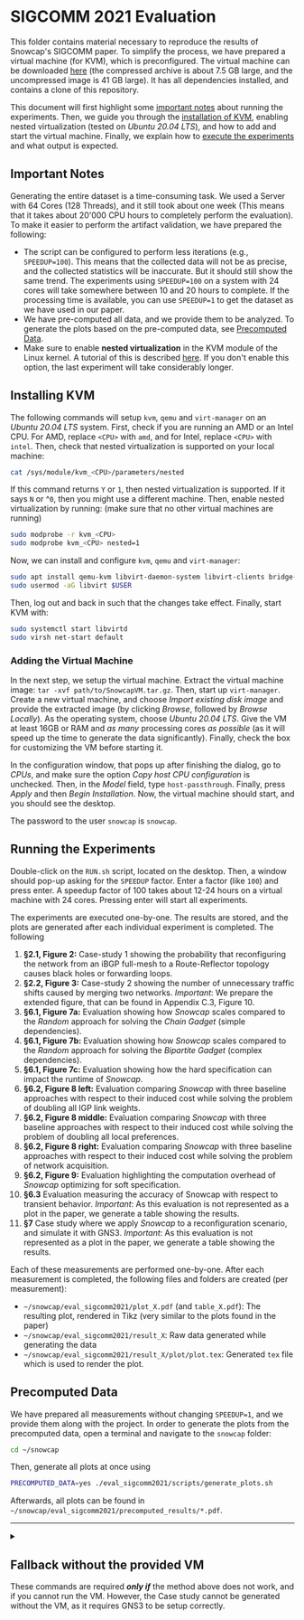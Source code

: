 # SIGCOMM 2021 Evaluation

This folder contains material necessary to reproduce the results of Snowcap's SIGCOMM paper.
To simplify the process, we have prepared a virtual machine (for KVM), which is preconfigured.
The virtual machine can be downloaded [here](https://polybox.ethz.ch/index.php/s/pE917fiv5Aiqbd0) (the compressed archive is about 7.5 GB large, and the uncompressed image is 41 GB large).
It has all dependencies installed, and contains a clone of this repository.

This document will first highlight some [important notes](#important-notes) about running the experiments.
Then, we guide you through the [installation of KVM](#installing-kvm), enabling nested virtualization (tested on _Ubuntu 20.04 LTS_), and how to add and start the virtual machine.
Finally, we explain how to [execute the experiments](#running-the-experiments) and what output is expected.

## Important Notes

Generating the entire dataset is a time-consuming task.
We used a Server with 64 Cores (128 Threads), and it still took about one week (This means that it takes about 20'000 CPU hours to completely perform the evaluation).
To make it easier to perform the artifact validation, we have prepared the following:
- The script can be configured to perform less iterations (e.g., `SPEEDUP=100`). 
  This means that the collected data will not be as precise, and the collected statistics will be inaccurate.
  But it should still show the same trend.
  The experiments using `SPEEDUP=100` on a system with 24 cores will take somewhere between 10 and 20 hours to complete.
  If the processing time is available, you can use `SPEEDUP=1` to get the dataset as we have used in our paper.
- We have pre-computed all data, and we provide them to be analyzed. 
  To generate the plots based on the pre-computed data, see [Precomputed Data](#precomputed-data).
- Make sure to enable **nested virtualization** in the KVM module of the Linux kernel.
  A tutorial of this is described [here](#installing-kvm).
  If you don't enable this option, the last experiment will take considerably longer.

## Installing KVM
The following commands will setup `kvm`, `qemu` and `virt-manager` on an _Ubuntu 20.04 LTS_ system.
First, check if you are running an AMD or an Intel CPU. For AMD, replace `<CPU>` with `amd`, and for Intel, replace `<CPU>` with `intel`.
Then, check that nested virtualization is supported on your local machine:
```sh
cat /sys/module/kvm_<CPU>/parameters/nested
```
If this command returns `Y` or `1`, then nested virtualization is supported.
If it says `N` or ^`0`, then you might use a different machine.
Then, enable nested virtualization by running: (make sure that no other virtual machines are running)
```sh
sudo modprobe -r kvm_<CPU>
sudo modprobe kvm_<CPU> nested=1
```
Now, we can install and configure `kvm`, `qemu` and `virt-manager`:
```sh
sudo apt install qemu-kvm libvirt-daemon-system libvirt-clients bridge-utils virt-manager
sudo usermod -aG libvirt $USER
```
Then, log out and back in such that the changes take effect. Finally, start KVM with:
```sh
sudo systemctl start libvirtd
sudo virsh net-start default
```

### Adding the Virtual Machine
In the next step, we setup the virtual machine.
Extract the virtual machine image: `tar -xvf path/to/SnowcapVM.tar.gz`.
Then, start up `virt-manager`.
Create a new virtual machine, and choose _Import existing disk image_ and provide the extracted image (by clicking _Browse_, followed by _Browse Locally_).
As the operating system, choose _Ubuntu 20.04 LTS_.
Give the VM at least 16GB or RAM and _as many_ processing cores _as possible_ (as it will speed up the time to generate the data significantly).
Finally, check the box for customizing the VM before starting it.

In the configuration window, that pops up after finishing the dialog, go to _CPUs_, and make sure the option _Copy host CPU configuration_ is unchecked.
Then, in the _Model_ field, type `host-passthrough`.
Finally, press _Apply_ and then _Begin Installation_.
Now, the virtual machine should start, and you should see the desktop.

The password to the user `snowcap` is `snowcap`.

## Running the Experiments

Double-click on the `RUN.sh` script, located on the desktop.
Then, a window should pop-up asking for the `SPEEDUP` factor. 
Enter a factor (like `100`) and press enter.
A speedup factor of 100 takes about 12-24 hours on a virtual machine with 24 cores.
Pressing enter will start all experiments.

The experiments are executed one-by-one.
The results are stored, and the plots are generated after each individual experiment is completed.
The following 
1. **§2.1, Figure 2:**
   Case-study 1 showing the probability that reconfiguring the network from an iBGP full-mesh to a Route-Reflector topology causes black holes or forwarding loops.
2. **§2.2, Figure 3:**
   Case-study 2 showing the number of unnecessary traffic shifts caused by merging two networks.
   _Important_: We prepare the extended figure, that can be found in Appendix C.3, Figure 10.
3. **§6.1, Figure 7a:**
   Evaluation showing how _Snowcap_ scales compared to the _Random_ approach for solving the _Chain Gadget_ (simple dependencies).
4. **§6.1, Figure 7b:**
   Evaluation showing how _Snowcap_ scales compared to the _Random_ approach for solving the _Bipartite Gadget_ (complex dependencies).
5. **§6.1, Figure 7c:**
   Evaluation showing how the hard specification can impact the runtime of _Snowcap_.
6. **§6.2, Figure 8 left:**
   Evaluation comparing _Snowcap_ with three baseline approaches with respect to their induced cost while solving the problem of doubling all IGP link weights.
7. **§6.2, Figure 8 middle:**
   Evaluation comparing _Snowcap_ with three baseline approaches with respect to their induced cost while solving the problem of doubling all local preferences.
8. **§6.2, Figure 8 right:**
   Evaluation comparing _Snowcap_ with three baseline approaches with respect to their induced cost while solving the problem of network acquisition.
9. **§6.2, Figure 9:**
   Evaluation highlighting the computation overhead of _Snowcap_ optimizing for soft specification.
10. **§6.3**
    Evaluation measuring the accuracy of Snowcap with respect to transient behavior.
    _Important_: As this evaluation is not represented as a plot in the paper, we generate a table showing the results.
11. **§7**
    Case study where we apply _Snowcap_ to a reconfiguration scenario, and simulate it with GNS3.
    _Important_: As this evaluation is not represented as a plot in the paper, we generate a table showing the results.

Each of these measurements are performed one-by-one.
After each measurement is completed, the following files and folders are created (per measurement):
- `~/snowcap/eval_sigcomm2021/plot_X.pdf` (and `table_X.pdf`): The resulting plot, rendered in Tikz (very similar to the plots found in the paper)
- `~/snowcap/eval_sigcomm2021/result_X`: Raw data generated while generating the data
- `~/snowcap/eval_sigcomm2021/result_X/plot/plot.tex`: Generated `tex` file which is used to render the plot.

## Precomputed Data

We have prepared all measurements without changing `SPEEDUP=1`, and we provide them along with the project.
In order to generate the plots from the precomputed data, open a terminal and navigate to the `snowcap` folder:
```sh
cd ~/snowcap
```
Then, generate all plots at once using
```sh
PRECOMPUTED_DATA=yes ./eval_sigcomm2021/scripts/generate_plots.sh
```
Afterwards, all plots can be found in `~/snowcap/eval_sigcomm2021/precomputed_results/*.pdf`.



---



<details>
<summary>
<h2>Fallback without the provided VM</h2>
These commands are required <em><strong>only if</strong></em> the method above does not work, and if you cannot run the VM.
However, the Case study cannot be generated without the VM, as it requires GNS3 to be setup correctly.
</summary>

There are two different ways to perform the measurements without using the provided VM.
The first one uses the docker image, and the second one uses native compilation, where all dependencies need to be installed manually.

<details>
<summary>
<h3>Docker Method</h3>
</summary>

This method runs _Snowcap_ and all all scripts generating the plots in a prepared docker image, which has all dependencies installed and setup correctly.

#### Docker Setup

This method requires Docker to be installed and configured correctly on your system.
The following commands can be used to install and setup docker on an _Ubuntu 20.04 LTS_ system (taken from the [original Docker documentation](https://docs.docker.com/engine/install/ubuntu/)):
```sh
sudo apt-get install apt-transport-https ca-certificates curl gnupg lsb-release
curl -fsSL https://download.docker.com/linux/ubuntu/gpg | sudo gpg --dearmor -o /usr/share/keyrings/docker-archive-keyring.gpg
sudo apt-get update
sudo apt-get install docker-ce docker-ce-cli containerd.io
sudo groupadd docker
sudo usermod -aG docker $USER
```
Then, log out and back in such that the changes take effect. Finally, start docker with:
```sh
sudo systemctl start docker
sudo systemctl start containerd
```

#### Running the experiments

Make sure that the current working directory is at the root of the project (where the file `Dockerfile` is located).
First, you have to build the docker file (make sure you run it as non-root):
```sh
docker build -t snowcap .
```

Then, you can start the evaluation process. 
You can change the `SPEEDUP` factor to reduce the number of iterations.
You can also specify the number of threads which should be spawned by adding `-e "THREADS=X"` to the command (before the last argument `snowcap`).
To use all threads available to the system, remove this argument.
```sh
docker run -v "$(pwd)/eval_sigcomm2021:/snowcap/eval_sigcomm2021" -t -e "SPEEDUP=100" snowcap
```

After execution has finished, you can find all generated files at `eval_sigcomm2021/`.
Notice, that 

#### Running the case study

For running the case study, you must first make sure that GNS3 is setup properly.
For this, install `gns3-server` and `gns3-gui` on the system.
Then, start up `gns3-gui` and add the following appliances:
- [FRRouting](https://gns3.com/marketplace/appliances/frr), and name it _exactly_ `FRR 7.3.1` (capitalization and spacing is important!).
- [Python, Go, Perl, PHP](https://gns3.com/marketplace/appliances/python-go-perl-php), and name it _exactly_ `Python, Go, Perl, PHP` (capitalization and spacing is important!).
Also, make sure that no authentication is required to connect to the GNS3 server (by editing the file `~/.config/GNS3/<VERSION>/gns3_server.conf` and setting `auth = False`).
Then, you can perform the measurement by running the following commands in the project root directory:

```sh
mkdir eval_sigcomm2021/result_11
gns3server > /dev/null 2>&1 &
sleep 5
docker run -v "$(pwd)/eval_sigcomm2021:/snowcap/eval_sigcomm2021" -t snowcap /snowcap/target/release/snowcap_main run -r -s 3 -a --json /snowcap/eval_sigcomm2021/result_11/random.json topology-zoo /snowcap/eval_sigcomm2021/topology_zoo/HiberniaIreland.gml FM2RR -s 10
docker run -v "$(pwd)/eval_sigcomm2021:/snowcap/eval_sigcomm2021" -t snowcap /snowcap/target/release/snowcap_main run --json /snowcap/eval_sigcomm2021/result_11/snowcap.json topology-zoo /snowcap/eval_sigcomm2021/topology_zoo/HiberniaIreland.gml FM2RR -s 10
docker run -v "$(pwd)/eval_sigcomm2021:/snowcap/eval_sigcomm2021" -t snowcap sh -c "cd /snowcap && python3.8 eval_sigcomm2021/scripts/table_11.py"
```

#### Using Precomputed Data

You can also generate the plots for the precomputed data.
For this, build the docker image (as explained above), and then type:

```sh
docker run -v "$(pwd)/eval_sigcomm2021:/snowcap/eval_sigcomm2021" -t -e "PRECOMPUTED_DATA=yes" snowcap sh /snowcap/eval_sigcomm2021/scripts/generate_plots.sh
```

You can then find all generated plots at `eval_sigcomm2021/precomputed_results/`.

</details>

<details>
<summary>
<h3>Native Compilation</h3>
</summary>

#### Dependencies

- Stable [Rust toolchain](https://www.rust-lang.org/tools/install) (1.49 or higher, you might need to update the toolchain: `rustup update`, and make sure to have the cargo directory in the `$PATH` variable.)
- Python 3.8 or higher, with the packages `numpy`, `pandas` and `matplotlib` installed.
- Latex build environment (and the program `pdflatex` available).
- GNS3 (`gns3-server` and `gns3-gui`)

#### Setup

In the project root directory, build the project. (Don't forget to build for the release version)

``` sh
cargo build --release
```

#### General Notes

- Many experiments are based on topologies from Topology Zoo.
  These topologies are located at: `eval_sigcomm2021/topology_zoo/`.
  Our procedure for some topologies to generate configuration does not work in all cases, and these can safely be ignored (they will be ignored when using the commands below).
- All images in the paper are generated with Tikz.
  Hence, all scripts require the user to have a working installation of LaTeX on the machine.
  If LaTeX is not available on the server, you can copy the results `eval_sigcomm2021/result_*` to a local machine and run the python scripts from there.
- Once the script is executed, the plot is stored at `eval_sigcomm2021/plot_*.pdf`.
- It takes a very long time (several days) to run all experiments.
  All experiments are run in parallel, and hence, the more cores you use the better.
  We have used a server with 64 cores (128 threads) to speed up the process.
- All commands must be executed from the project root.

#### Case Study: IGP Reconfiguraiton (§2.1, Figure 2)

The first case study measures the probability of a reconfiguration ordering to violate reachability.
We take the topology zoo networks, and use the scenario `FM2RR`.
The following tests three different approaches:

- Random ordering of the commands
- Random ordering of the routers to reconfigure
- Best-practice: _Insert_ before _Update_ before _Remove_.

Reduce the number of iterations `-i 10000` to speed up the process. 

``` sh
mkdir eval_sigcomm2021/result_1
for topo in $(ls eval_sigcomm2021/topology_zoo); do 
    RUST_LOG=none ./target/release/problem_probability -i 10000 -n 10 -s FM2RR --many-prefixes eval_sigcomm2021/topology_zoo/${topo} probability -s -o eval_sigcomm2021/result_1/${topo}.json
done
python eval_sigcomm2021/scripts/plot_1.py
```

#### Case Study: Network Acquisition (§2.2, Figure 3)

The second case study measures the number of traffic shifts induced by performing a network merging scenario in a random fashion.
Here, we will produce the extended version from Figure 10 (in Appendix A).
For some topologies in TopologyZoo, the Network Acquisition scenario does not result in a valid configuration (due to graph properties).
These topologies are skipped (which is why the error `checks failed!` appears).

Reduce the number of iterations `-i 10000` to speed up the process. 

```sh
mkdir eval_sigcomm2021/result_2
for topo in $(ls eval_sigcomm2021/topology_zoo); do 
    RUST_LOG=none ./target/release/problem_probability --many-prefixes -i 10000 -n 1 -s NetAcq --seed 10 eval_sigcomm2021/topology_zoo/${topo} cost -a -f 100 -o eval_sigcomm2021/result_2/${topo}.json
done
python eval_sigcomm2021/scripts/plot_2.py
```

#### Evaluation: Scalability (Number of Commands) (§6.1, Figure 7a)

The first evaluation compares _Snowcap_ to the _Random_ approach for solving a simple problem, which can be scaled along the number of commands.
The _Random_ approach scales really bad, and it takes a very long time to find the correct order per chance.
Therefore, we just run the _Random_ approach up to a size of 9 (which already takes quite a while).
After that, we only do the computation for the _Exploration Only_ approach and _Snowcap_ itself. 

Reduce the number of iterations `-i 1000` to speed up the process.

```sh
mkdir eval_sigcomm2021/result_3
for N in 1 2 3 4 5 6 7 8 9; do
    RUST_LOG=none ./target/release/snowcap_main bench strategy --random --tree --main --json eval_sigcomm2021/result_3/n${N}.json -i 1000 example chain-gadget -r ${N}
done
for N in 10 11 12 13 14 15 16 17 18 19 20 30 40 50 60 70 80 90 100; do
    RUST_LOG=none ./target/release/snowcap_main bench strategy --tree --main --json eval_sigcomm2021/result_3/n${N}.json -i 1000 example chain-gadget -r ${N}
done
python eval_sigcomm2021/scripts/plot_3.py
```

#### Evaluation: Scalability (Difficult Dependencies) (§6.1, Figure 7b)

The second evaluation compares _Snowcap_ to the _Random_ and the _Exploration Only_ approach for solving a more complex problem, which can be scaled along the number of dependency groups without immediate effect.
Here, the _Exploration Only_, and the _Random_ approach scale really bad.
Therefore, we run the _Exploration Only_ approach up to 5, and the _Random_ approach up to 16 dependency groups, but _Snowcap_ for up to 20.

Reduce the number of iterations `-i 1000` to speed up the process.

```sh
mkdir eval_sigcomm2021/result_4
for N in 1 2 3 4 5; do
    RUST_LOG=none ./target/release/snowcap_main bench strategy --random --tree --main --json eval_sigcomm2021/result_4/n${N}.json -i 1000 example difficult-gadget-repeated -r ${N}
done
for N in 6 7 8 9 10 11 12 13 14 15 16; do
    RUST_LOG=none ./target/release/snowcap_main bench strategy --random --main --json eval_sigcomm2021/result_4/n${N}.json -i 1000 example difficult-gadget-repeated -r ${N}
done
for N in 17 18 19 20; do
    RUST_LOG=none ./target/release/snowcap_main bench strategy --main --json eval_sigcomm2021/result_4/n${N}.json -i 1000 example difficult-gadget-repeated -r ${N}
done
python eval_sigcomm2021/scripts/plot_4.py
```

#### Evaluation: Scalability (Specification Complexity) (§6.1, Figure 7c)

For this evaluation, we let _Snowcap_ run on the _Abilene Network_ (form Topology Zoo), while varying the number of commands and the complexity of the specification.
We vary the complexity of the specification from 0 to 66 (number of flows that are restricted), and we vary the number of commands from 5 to 29.

```sh
mkdir eval_sigcomm2021/result_5
for r in 1 3 5 7 9 11 13; do
    for v in $(seq 0 66); do
        RUST_LOG=none ./target/release/snowcap_main bench strategy --main -i 1000 --json eval_sigcomm2021/result_5/r${r}_v${v}.json example variable-abilene-network -i ${v} -r ${r}
    done
done
python eval_sigcomm2021/scripts/plot_5.py
```

#### Evaluation: Effectiveness (IGPx2) (§6.2, Figure 8 left)

We run the scenario _IGPx2_ on _Snowcap_ (while minimizing traffic shifts), as well as _Most-Important-First_ and _Most-Important-Last_, and the _Random_ approach on all topologies from topology-zoo.
This will take quite some time, so make sure you use as many cores as possible.
You can reduce the number of iterations by changing `-i 10000`.

```sh
mkdir eval_sigcomm2021/result_6
for topo in $(ls eval_sigcomm2021/topology_zoo); do 
    if [ "$topo" == "GtsCe.gml" ]; then
        echo "Skipping GtsCe.gml!"
    else
       RUST_LOG=none ./target/release/snowcap_main bench optimizer --main --mif --mil --random -i 10000 --json eval_sigcomm2021/result_6/${topo}.json topology-zoo -m eval_sigcomm2021/topology_zoo/${topo} IGPx2
    fi
done
python eval_sigcomm2021/scripts/plot_6-8.py 6
```

#### Evaluation: Effectiveness (LPx2) (§6.2, Figure 8 middle)

We run the scenario _LPx2_ on _Snowcap_ (while minimizing traffic shifts), as well as _Most-Important-First_ and _Most-Important-Last_, and the _Random_ approach on all topologies from topology-zoo.
This will take quite some time, so make sure you use as many cores as possible.
You can reduce the number of iterations by changing `-i 10000`.

```sh
mkdir eval_sigcomm2021/result_7
for topo in $(ls eval_sigcomm2021/topology_zoo); do 
    if [ "$topo" == "GtsCe.gml" ]; then
        echo "Skipping GtsCe.gml!"
    else
       RUST_LOG=none ./target/release/snowcap_main bench optimizer --main --mif --mil --random -i 10000 --json eval_sigcomm2021/result_7/${topo}.json topology-zoo -m eval_sigcomm2021/topology_zoo/${topo} LPx2
    fi
done
python eval_sigcomm2021/scripts/plot_6-8.py 7
```

#### Evaluation: Effectiveness (NetAcq) (§6.2, Figure 8 right)

We run the scenario _NetAcq_ on _Snowcap_ (while minimizing traffic shifts), as well as _Most-Important-First_ and _Most-Important-Last_, and the _Random_ approach on all topologies from topology-zoo.
This will take quite some time, so make sure you use as many cores as possible.
You can reduce the number of iterations by changing `-i 10000`.

```sh
mkdir eval_sigcomm2021/result_8
for topo in $(ls eval_sigcomm2021/topology_zoo); do 
    if [ "$topo" == "GtsCe.gml" ]; then
        echo "Skipping GtsCe.gml!"
    else
       RUST_LOG=none ./target/release/snowcap_main bench optimizer --main --mif --mil --random -i 10000 --json eval_sigcomm2021/result_8/${topo}.json topology-zoo -m eval_sigcomm2021/topology_zoo/${topo} NetAcq
    fi
done
python eval_sigcomm2021/scripts/plot_6-8.py 8
```

#### Evaluation: Optimization Overhead (§6.2, Figure 9)

We run the scenario _FM2RR_ on _Snowcap_, once while minimizing for traffic shifts, and once without minimization.
In addition, we run the same scenario using the _Random_ approach for comparison.
We then compare the number of states, that have been explored.

```sh
mkdir eval_sigcomm2021/result_9
for topo in $(ls eval_sigcomm2021/topology_zoo); do 
    if [ "$topo" == "GtsCe.gml" ]; then
        echo "Skipping GtsCe.gml!"
    else
        RUST_LOG=none ./target/release/snowcap_main bench strategy --main -i 64 -t 100000 --json eval_sigcomm2021/result_9/${topo}.strat.json topology-zoo -m eval_sigcomm2021/topology_zoo/${topo} FM2RR &&\
        RUST_LOG=none ./target/release/snowcap_main bench optimizer --main -i 64 -t 100000 --json eval_sigcomm2021/result_9/${topo}.optim.json topology-zoo -m eval_sigcomm2021/topology_zoo/${topo} FM2RR &&\
        RUST_LOG=none ./target/release/snowcap_main bench strategy --random -i 10000 --json eval_sigcomm2021/result_9/${topo}.rand.json topology-zoo -m eval_sigcomm2021/topology_zoo/${topo} FM2RR
    fi
done
python eval_sigcomm2021/scripts/plot_9.py
```

#### Evaluation: Accuracy of Snowcap (§6.3)

We load the _Switch_ topology from Topology Zoo, on top of which we reconfigure the random configuration to remove one external session.
During this, we assert that some path conditions are still ensured.
This will not generate a plot, but a Table summarizing the results.

```sh
mkdir eval_sigcomm2021/result_10
RUST_LOG=none ./target/release/snowcap_main transient eval_sigcomm2021/topology_zoo/SwitchL3.gml -i 1000 -r | tee eval_sigcomm2021/result_10/raw_output
python eval_sigcomm2021/scripts/table_10.py
```

#### Case Study with GNS3 (§7)

For running the case study, you must first make sure that GNS3 is setup properly.
For this, install `gns3-server` and `gns3-gui` on the system.
Then, start up `gns3-gui` and add the following appliances:
- [FRRouting](https://gns3.com/marketplace/appliances/frr), and name it _exactly_ `FRR 7.3.1` (capitalization and spacing is important!).
- [Python, Go, Perl, PHP](https://gns3.com/marketplace/appliances/python-go-perl-php), and name it _exactly_ `Python, Go, Perl, PHP` (capitalization and spacing is important!).
Also, make sure that no authentication is required to connect to the GNS3 server (by editing the file `~/.config/GNS3/<VERSION>/gns3_server.conf` and setting `auth = False`).
Then, you can perform the measurement by running the following commands in the project root directory:

```sh
mkdir eval_sigcomm2021/result_11
gns3server > /dev/null 2>&1 &
sleep 5
./target/release/snowcap_main run -r -s 3 -a --json eval_sigcomm2021/result_11/random.json topology-zoo eval_sigcomm2021/topology_zoo/HiberniaIreland.gml FM2RR -s 10
./target/release/snowcap_main run --json eval_sigcomm2021/result_11/snowcap.json topology-zoo eval_sigcomm2021/topology_zoo/HiberniaIreland.gml FM2RR -s 10
python3.8 ./eval_sigcomm2021/scripts/table_11.py
```

#### Using Precomputed Data

You can also generate the plots for the precomputed data.
For this, build the docker image (as explained above), and then type:

```sh
PRECOMPUTED_DATA=yes ./eval_sigcomm2021/scripts/generate_plots.sh
```

You can then find all generated plots at `eval_sigcomm2021/precomputed_results/`.

</details>
</details>
